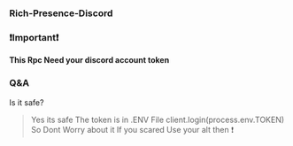 ### Rich-Presence-Discord

### ❗️Important❗️
**This Rpc Need your discord account token**

### Q&A
Is it safe?
> Yes its safe The token is in .ENV File
> client.login(process.env.TOKEN)
> So Dont Worry about it
> If you scared Use your alt then ❗️
